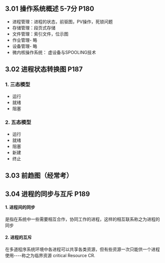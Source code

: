 ## 3.01 操作系统概述 5-7分 P180

- 进程管理：进程的状态，前驱图，PV操作，死锁问题
- 存储管理：段页式存储
- 文件管理：索引文件，位示图
- 作业管理- 略
- 设备管理- 略
- 微内核操作系统： 虚设备与SPOOLING技术

## 3.02 进程状态转换图 P187

### 1. 三态模型

- 运行
- 就绪
- 阻塞

### 2. 五态模型

- 运行
- 就绪
- 阻塞
- 新建
- 终止

## 3.03 前趋图（经常考）

## 3.04 进程的同步与互斥 P189

#### 1. 进程间的同步

是指在系统中一些需要相互合作，协同工作的进程，这样的相互联系称之为进程的同步

#### 2. 进程的互斥

在多道程序系统环境中各进程可以共享各类资源，但有些资源一次只能供一个进程使用----称之为临界资源 critical Resource CR.


